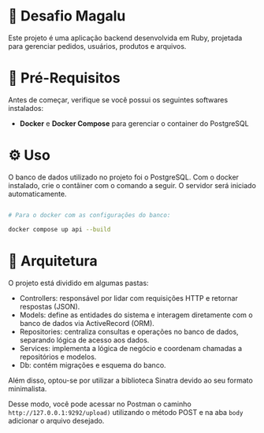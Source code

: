 # :memo: Desafio Magalu

Este projeto é uma aplicação backend desenvolvida em Ruby, projetada para gerenciar pedidos, usuários, produtos e arquivos. 

# :round_pushpin: Pré-Requisitos

Antes de começar, verifique se você possui os seguintes softwares instalados:

- **Docker** e **Docker Compose** para gerenciar o container do PostgreSQL

# :gear: Uso

O banco de dados utilizado no projeto foi o PostgreSQL. Com o docker instalado, crie o contâiner com o comando a seguir. O servidor será iniciado automaticamente. 
``` bash

# Para o docker com as configurações do banco: 

docker compose up api --build

```
# :open_file_folder: Arquitetura

O projeto está dividido em algumas pastas:  

- Controllers: responsável por lidar com requisições HTTP e retornar respostas (JSON). 
- Models: define as entidades do sistema e interagem diretamente com o banco de dados via ActiveRecord (ORM). 
- Repositories: centraliza consultas e operações no banco de dados, separando lógica de acesso aos dados.
- Services: implementa a lógica de negócio e coordenam chamadas a repositórios e modelos. 
- Db: contém migrações e esquema do banco.

Além disso, optou-se por utilizar a biblioteca Sinatra devido ao seu formato minimalista. 

Desse modo, você pode acessar no Postman o caminho `http://127.0.0.1:9292/upload)` utilizando o método POST e na aba `body` adicionar o arquivo desejado. 
